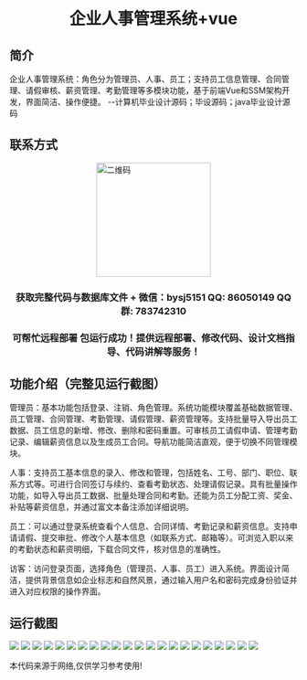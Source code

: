<p><h1 align="center">企业人事管理系统+vue</h1></p>

## 简介
企业人事管理系统：角色分为管理员、人事、员工；支持员工信息管理、合同管理、请假审核、薪资管理、考勤管理等多模块功能，基于前端Vue和SSM架构开发，界面简洁、操作便捷。    --计算机毕业设计源码；毕设源码；java毕业设计源码


## 联系方式
<img src="https://bs-1329754181.cos.ap-shanghai.myqcloud.com/wx.jpg" alt="二维码" style="display: block; margin: 0 auto;" width="200px">
<p><h3 align="center">获取完整代码与数据库文件 + 微信：bysj5151 QQ: 86050149 QQ群: 783742310</h3></p>
<p><h3 align="center">可帮忙远程部署 包运行成功！提供远程部署、修改代码、设计文档指导、代码讲解等服务！</h3></p>

## 功能介绍（完整见运行截图）
管理员：基本功能包括登录、注销、角色管理。系统功能模块覆盖基础数据管理、员工管理、合同管理、考勤管理、请假管理、薪资管理等。支持批量导入导出员工数据、员工信息的新增、修改、删除和密码重置。可审核员工请假申请、管理考勤记录、编辑薪资信息以及生成员工合同。导航功能简洁直观，便于切换不同管理模块。

人事：支持员工基本信息的录入、修改和管理，包括姓名、工号、部门、职位、联系方式等。可进行合同签订与续约、查看考勤状态、处理请假记录。具有批量操作功能，如导入导出员工数据、批量处理合同和考勤。还能为员工分配工资、奖金、补贴等薪资信息，并通过富文本备注添加详细说明。

员工：可以通过登录系统查看个人信息、合同详情、考勤记录和薪资信息。支持申请请假、提交审批、修改个人基本信息（如联系方式、邮箱等）。可浏览入职以来的考勤状态和薪资明细，下载合同文件，核对信息的准确性。

访客：访问登录页面，选择角色（管理员、人事、员工）进入系统。界面设计简洁，提供背景信息如企业标志和自然风景，通过输入用户名和密码完成身份验证并进入对应权限的操作界面。


## 运行截图
![](https://bs-1329754181.cos.ap-shanghai.myqcloud.com/ssm/EnterpriseHumanResourceManagementSystem1/img/001.jpg)
![](https://bs-1329754181.cos.ap-shanghai.myqcloud.com/ssm/EnterpriseHumanResourceManagementSystem1/img/002.jpg)
![](https://bs-1329754181.cos.ap-shanghai.myqcloud.com/ssm/EnterpriseHumanResourceManagementSystem1/img/003.jpg)
![](https://bs-1329754181.cos.ap-shanghai.myqcloud.com/ssm/EnterpriseHumanResourceManagementSystem1/img/004.jpg)
![](https://bs-1329754181.cos.ap-shanghai.myqcloud.com/ssm/EnterpriseHumanResourceManagementSystem1/img/005.jpg)
![](https://bs-1329754181.cos.ap-shanghai.myqcloud.com/ssm/EnterpriseHumanResourceManagementSystem1/img/006.jpg)
![](https://bs-1329754181.cos.ap-shanghai.myqcloud.com/ssm/EnterpriseHumanResourceManagementSystem1/img/007.jpg)
![](https://bs-1329754181.cos.ap-shanghai.myqcloud.com/ssm/EnterpriseHumanResourceManagementSystem1/img/008.jpg)
![](https://bs-1329754181.cos.ap-shanghai.myqcloud.com/ssm/EnterpriseHumanResourceManagementSystem1/img/009.jpg)
![](https://bs-1329754181.cos.ap-shanghai.myqcloud.com/ssm/EnterpriseHumanResourceManagementSystem1/img/010.jpg)
![](https://bs-1329754181.cos.ap-shanghai.myqcloud.com/ssm/EnterpriseHumanResourceManagementSystem1/img/011.jpg)
![](https://bs-1329754181.cos.ap-shanghai.myqcloud.com/ssm/EnterpriseHumanResourceManagementSystem1/img/012.jpg)
![](https://bs-1329754181.cos.ap-shanghai.myqcloud.com/ssm/EnterpriseHumanResourceManagementSystem1/img/013.jpg)
![](https://bs-1329754181.cos.ap-shanghai.myqcloud.com/ssm/EnterpriseHumanResourceManagementSystem1/img/014.jpg)
![](https://bs-1329754181.cos.ap-shanghai.myqcloud.com/ssm/EnterpriseHumanResourceManagementSystem1/img/015.jpg)
![](https://bs-1329754181.cos.ap-shanghai.myqcloud.com/ssm/EnterpriseHumanResourceManagementSystem1/img/016.jpg)
![](https://bs-1329754181.cos.ap-shanghai.myqcloud.com/ssm/EnterpriseHumanResourceManagementSystem1/img/017.jpg)
![](https://bs-1329754181.cos.ap-shanghai.myqcloud.com/ssm/EnterpriseHumanResourceManagementSystem1/img/018.jpg)
![](https://bs-1329754181.cos.ap-shanghai.myqcloud.com/ssm/EnterpriseHumanResourceManagementSystem1/img/019.jpg)
![](https://bs-1329754181.cos.ap-shanghai.myqcloud.com/ssm/EnterpriseHumanResourceManagementSystem1/img/020.jpg)
![](https://bs-1329754181.cos.ap-shanghai.myqcloud.com/ssm/EnterpriseHumanResourceManagementSystem1/img/021.jpg)
![](https://bs-1329754181.cos.ap-shanghai.myqcloud.com/ssm/EnterpriseHumanResourceManagementSystem1/img/022.jpg)

<p>本代码来源于网络,仅供学习参考使用!</p>
